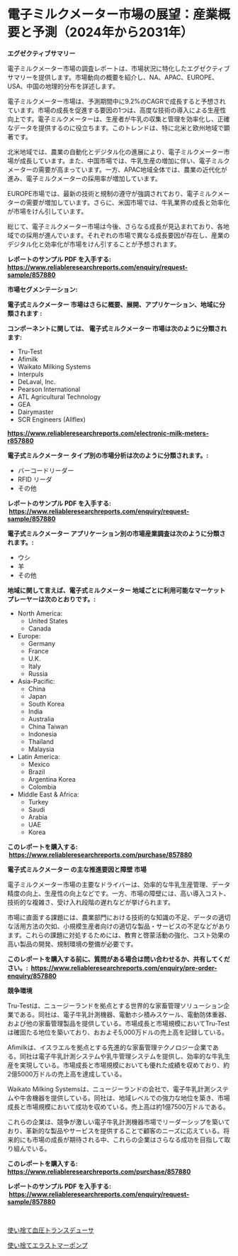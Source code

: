 <p><h1>電子ミルクメーター市場の展望：産業概要と予測（2024年から2031年）</h1></p><p><strong>エグゼクティブサマリー</strong></p>
<p><p>電子ミルクメーター市場の調査レポートは、市場状況に特化したエグゼクティブサマリーを提供します。市場動向の概要を紹介し、NA、APAC、EUROPE、USA、中国の地理的分布を詳述します。</p><p>電子ミルクメーター市場は、予測期間中に9.2%のCAGRで成長すると予想されています。市場の成長を促進する要因の1つは、高度な技術の導入による生産性向上です。電子ミルクメーターは、生産者が牛乳の収集と管理を効率化し、正確なデータを提供するのに役立ちます。このトレンドは、特に北米と欧州地域で顕著です。</p><p>北米地域では、農業の自動化とデジタル化の進展により、電子ミルクメーター市場が成長しています。また、中国市場では、牛乳生産の増加に伴い、電子ミルクメーターの需要が高まっています。一方、APAC地域全体では、農業の近代化が進み、電子ミルクメーターの採用率が増加しています。</p><p>EUROPE市場では、最新の技術と規制の遵守が強調されており、電子ミルクメーターの需要が増加しています。さらに、米国市場では、牛乳業界の成長と効率化が市場をけん引しています。</p><p>総じて、電子ミルクメーター市場は今後、さらなる成長が見込まれており、各地域での採用が進んでいます。それぞれの市場で異なる成長要因が存在し、産業のデジタル化と効率化が市場をけん引することが予想されます。</p></p>
<p><strong>レポートのサンプル PDF を入手する: <a href="https://www.reliableresearchreports.com/enquiry/request-sample/857880">https://www.reliableresearchreports.com/enquiry/request-sample/857880</a></strong></p>
<p><strong>市場セグメンテーション:</strong></p>
<p><strong> 電子式ミルクメーター 市場はさらに概要、展開、アプリケーション、地域に分類されます :</strong></p>
<p><strong>コンポーネントに関しては、 電子式ミルクメーター 市場は次のように分類されます: &nbsp;</strong></p>
<p><ul><li>Tru-Test</li><li>Afimilk</li><li>Waikato Milking Systems</li><li>Interpuls</li><li>DeLaval, Inc.</li><li>Pearson International</li><li>ATL Agricultural Technology</li><li>GEA</li><li>Dairymaster</li><li>SCR Engineers (Allflex)</li></ul></p>
<p><strong><a href="https://www.reliableresearchreports.com/electronic-milk-meters-r857880">https://www.reliableresearchreports.com/electronic-milk-meters-r857880</a></strong></p>
<p><strong> 電子式ミルクメーター タイプ別の市場分析は次のように分類されます。:</strong></p>
<p><ul><li>バーコードリーダー</li><li>RFID リーダ</li><li>その他</li></ul></p>
<p><strong>レポートのサンプル PDF を入手する: &nbsp;<a href="https://www.reliableresearchreports.com/enquiry/request-sample/857880">https://www.reliableresearchreports.com/enquiry/request-sample/857880</a></strong></p>
<p><strong> 電子式ミルクメーター アプリケーション別の市場産業調査は次のように分類されます。:</strong></p>
<p><ul><li>ウシ</li><li>羊</li><li>その他</li></ul></p>
<p><strong>地域に関して言えば、電子式ミルクメーター 地域ごとに利用可能なマーケットプレーヤーは次のとおりです。:</strong></p>
<p><ul>
    <li>
        North America:
        <ul>
            <li>United States</li>
            <li>Canada</li>
        </ul>
    </li>
    <li>
        Europe:
        <ul>
            <li>Germany</li>
            <li>France</li>
            <li>U.K.</li>
            <li>Italy</li>
            <li>Russia</li>
        </ul>
    </li>
    <li>
        Asia-Pacific:
        <ul>
            <li>China</li>
            <li>Japan</li>
            <li>South Korea</li>
            <li>India</li>
            <li>Australia</li>
            <li>China Taiwan</li>
            <li>Indonesia</li>
            <li>Thailand</li>
            <li>Malaysia</li>
        </ul>
    </li>
    <li>
        Latin America:
        <ul>
            <li>Mexico</li>
            <li>Brazil</li>
            <li>Argentina Korea</li>
            <li>Colombia</li>
        </ul>
    </li>
    <li>
        Middle East & Africa:
        <ul>
            <li>Turkey</li>
            <li>Saudi</li>
            <li>Arabia</li>
            <li>UAE</li>
            <li>Korea</li>
        </ul>
    </li>
    </ul></p>
<p><strong>このレポートを購入する: &nbsp;<a href="https://www.reliableresearchreports.com/purchase/857880">https://www.reliableresearchreports.com/purchase/857880</a></strong></p>
<p><strong>電子式ミルクメーター の主な推進要因と障壁 市場</strong></p>
<p><p>電子ミルクメーター市場の主要なドライバーは、効率的な牛乳生産管理、データ精度の向上、生産性の向上などです。一方、市場の障壁には、高い導入コスト、技術的な複雑さ、受け入れ段階の遅れなどが挙げられます。</p><p>市場に直面する課題には、農業部門における技術的な知識の不足、データの適切な活用方法の欠如、小規模生産者向けの適切な製品・サービスの不足などがあります。これらの課題に対処するためには、教育と啓蒙活動の強化、コスト効果の高い製品の開発、規制環境の整備が必要です。</p></p>
<p><strong>このレポートを購入する前に、質問がある場合は問い合わせるか、共有してください。:&nbsp; <a href="https://www.reliableresearchreports.com/enquiry/pre-order-enquiry/857880">https://www.reliableresearchreports.com/enquiry/pre-order-enquiry/857880</a></strong></p>
<p><strong>競争環境</strong></p>
<p><p>Tru-Testは、ニュージーランドを拠点とする世界的な家畜管理ソリューション企業である。同社は、電子牛乳計測機器、電動ホシ積みスケール、電動防体重器、および他の家畜管理製品を提供している。市場成長と市場規模においてTru-Testは確固たる地位を築いており、おおよそ5,000万ドルの売上高を記録している。</p><p>Afimilkは、イスラエルを拠点とする先進的な家畜管理テクノロジー企業である。同社は電子牛乳計測システムや乳牛管理システムを提供し、効率的な牛乳生産を実現している。市場成長と市場規模においても優れた成績を収めており、約2億5000万ドルの売上高を達成している。</p><p>Waikato Milking Systemsは、ニュージーランドの会社で、電子牛乳計測システムや牛舎機器を提供している。同社は、地域レベルでの強力な地位を築き、市場成長と市場規模において成功を収めている。売上高は約1億7500万ドルである。</p><p>これらの企業は、競争が激しい電子牛乳計測機器市場でリーダーシップを築いており、革新的な製品やサービスを提供することで顧客のニーズに応えている。将来的にも市場の成長が期待される中、これらの企業はさらなる成功を目指して取り組んでいる。</p></p>
<p><strong>このレポートを購入する: &nbsp; <a href="https://www.reliableresearchreports.com/purchase/857880">https://www.reliableresearchreports.com/purchase/857880</a></strong></p>
<p><strong>レポートのサンプル PDF を入手する: &nbsp;<a href="https://www.reliableresearchreports.com/enquiry/request-sample/857880">https://www.reliableresearchreports.com/enquiry/request-sample/857880</a></strong><strong></strong></p>
<p>&nbsp;</p>
<p><p><a href="https://github.com/marbadji/Market-Research-Report-List-1/blob/main/121025419364.md">使い捨て血圧トランスデューサ</a></p><p><a href="https://github.com/KaydenJohns1964/Market-Research-Report-List-1/blob/main/287239019365.md">使い捨てエラストマーポンプ</a></p></p>